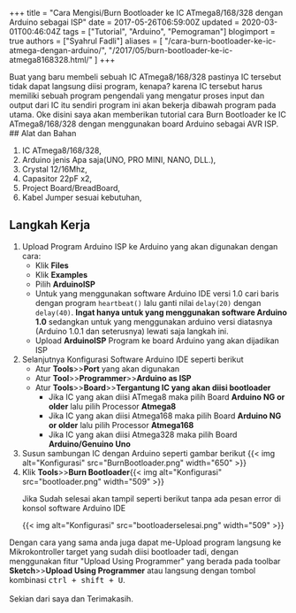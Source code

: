 +++
title = "Cara Mengisi/Burn Bootloader ke IC ATmega8/168/328 dengan Arduino sebagai ISP"
date = 2017-05-26T06:59:00Z
updated = 2020-03-01T00:46:04Z
tags = ["Tutorial", "Arduino", "Pemograman"]
blogimport = true 
authors = ["Syahrul Fadli"]
aliases = [
    "/cara-burn-bootloader-ke-ic-atmega-dengan-arduino/",
    "/2017/05/burn-bootloader-ke-ic-atmega8168328.html/"
]
+++

Buat yang baru membeli sebuah IC ATmega8/168/328  pastinya IC tersebut tidak dapat langsung diisi program, kenapa? karena IC tersebut harus memiliki sebuah program pengendali yang mengatur proses input dan output dari IC itu sendiri program ini akan bekerja dibawah program pada utama. Oke disini saya akan memberikan tutorial cara Burn Bootloader ke IC ATmega8/168/328 dengan menggunakan board Arduino sebagai AVR ISP.  ## Alat dan Bahan
<ol><li>IC ATmega8/168/328,</li><li>Arduino jenis Apa saja(UNO, PRO MINI, NANO, DLL.),</li><li>Crystal 12/16Mhz,</li><li>Capasitor 22pF x2,</li><li>Project Board/BreadBoard,</li><li>Kabel Jumper sesuai kebutuhan,</li></ol>

## Langkah Kerja
<ol><li>Upload Program Arduino ISP ke Arduino yang akan digunakan dengan cara: <ul><li>Klik <b>Files</b></li><li>Klik <b>Examples</b></li><li>Pilih <b>ArduinoISP</b></li><li>Untuk yang menggunakan software Arduino IDE versi 1.0 cari baris dengan program <code>heartbeat()</code> lalu ganti nilai <code>delay(20)</code> dengan <code>delay(40)</code>. <b>Ingat hanya untuk yang menggunakan software Arduino 1.0</b> sedangkan untuk yang menggunakan arduino versi diatasnya (Arduino 1.0.1 dan seterusnya) lewati saja langkah ini.</li><li>Upload <b>ArduinoISP</b> Program ke board Arduino yang akan dijadikan ISP</li></ul></li><li>Selanjutnya Konfigurasi Software Arduino IDE seperti berikut <ul><li>Atur <b>Tools</b>>><b>Port</b> yang akan digunakan</li><li>Atur <b>Tool</b>>><b>Programmer</b>>><b>Arduino as ISP</b></li><li>Atur <b>Tools</b>>><b>Board</b>>><b>Tergantung IC yang akan diisi bootloader</b><ul><li>Jika IC yang akan diisi ATmega8 maka pilih Board <b>Arduino NG or older</b> lalu pilih Processor <b>Atmega8</b></li><li>Jika IC yang akan diisi Atmega168 maka pilih Board <b>Arduino NG or older</b> lalu pilih Processor <b>Atmega168</b></li><li>Jika IC yang akan diisi Atmega328 maka pilih Board <b>Arduino/Genuino Uno</b></li></ul></li></ul></li><li>Susun sambungan IC dengan Arduino seperti gambar berikut {{< img alt="Konfigurasi" src="BurnBootloader.png" width="650" >}}</li><li>Klik <b>Tools</b>>><b>Burn Bootloader</b>{{< img alt="Konfigurasi" src="bootloader.png" width="509" >}}

Jika Sudah selesai akan tampil seperti berikut tanpa ada pesan error di konsol software Arduino IDE 

{{< img alt="Konfigurasi" src="bootloaderselesai.png" width="509" >}}</li></li></ol>

Dengan cara yang sama anda juga dapat me-Upload program langsung ke Mikrokontroller target yang sudah diisi bootloader tadi, dengan menggunakan fitur "Upload Using Programmer" yang berada pada toolbar <b>Sketch</b>>><b>Upload Using Programmer</b> atau langsung dengan tombol kombinasi <kbd><kbd>ctrl</kbd> + <kbd>shift</kbd> + <kbd>U</kbd></kbd>. <br/><br/>Sekian dari saya dan Terimakasih.
